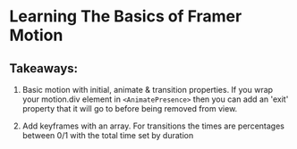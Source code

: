 # Learning The Basics of Framer Motion

## Takeaways:

1. Basic motion with initial, animate & transition properties. If you wrap your motion.div element in `<AnimatePresence>` then you can add an 'exit' property that it will go to before being removed from view.

2. Add keyframes with an array. For transitions the times are percentages between 0/1 with the total time set by duration
